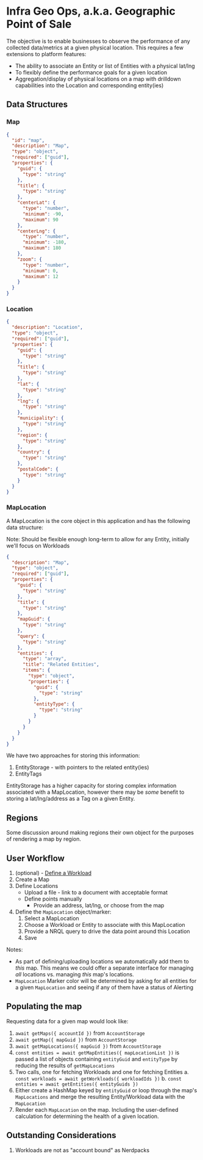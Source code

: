 # Infra Geo Ops, a.k.a. Geographic Point of Sale

The objective is to enable businesses to observe the performance of any collected data/metrics at a given physical location. This requires a few extensions to platform features:

- The ability to associate an Entity or list of Entities with a physical lat/lng
- To flexibly define the performance goals for a given location
- Aggregation/display of physical locations on a map with drilldown capabilities into the Location and corresponding entity(ies)

## Data Structures

### Map

```json
{
  "id": "map",
  "description": "Map",
  "type": "object",
  "required": ["guid"],
  "properties": {
    "guid": {
      "type": "string"
    },
    "title": {
      "type": "string"
    },
    "centerLat": {
      "type": "number",
      "minimum": -90,
      "maximum": 90
    },
    "centerLng": {
      "type": "number",
      "minimum": -180,
      "maximum": 180
    },
    "zoom": {
      "type": "number",
      "minimum": 0,
      "maximum": 12
    }
  }
}
```

### Location

```json
{
  "description": "Location",
  "type": "object",
  "required": ["guid"],
  "properties": {
    "guid": {
      "type": "string"
    },
    "title": {
      "type": "string"
    },
    "lat": {
      "type": "string"
    },
    "lng": {
      "type": "string"
    },
    "municipality": {
      "type": "string"
    },
    "region": {
      "type": "string"
    },
    "country": {
      "type": "string"
    },
    "postalCode": {
      "type": "string"
    }
  }
}
```

### MapLocation

A MapLocation is the core object in this application and has the following data structure:

Note: Should be flexible enough long-term to allow for any Entity, initially we'll focus on Workloads

```json
{
  "description": "Map",
  "type": "object",
  "required": ["guid"],
  "properties": {
    "guid": {
      "type": "string"
    },
    "title": {
      "type": "string"
    },
    "mapGuid": {
      "type": "string"
    },
    "query": {
      "type": "string"
    },
    "entities": {
      "type": "array",
      "title": "Related Entities",
      "items": {
        "type": "object",
        "properties": {
          "guid": {
            "type": "string"
          },
          "entityType": {
            "type": "string"
          }
        }
      }
    }
  }
}
```

We have two approaches for storing this information:

1. EntityStorage - with pointers to the related entity(ies)
1. EntityTags

EntityStorage has a higher capacity for storing complex information associated with a MapLocation, however there may be _some_ benefit to storing a lat/lng/address as a Tag on a given Entity.

## Regions

Some discussion around making regions their own object for the purposes of rendering a map by region.

## User Workflow

1. (optional) - [Define a Workload](https://one.newrelic.com/launcher/workloads.home)
1. Create a Map
1. Define Locations
    - Upload a file - link to a document with acceptable format
    - Define points manually
        - Provide an address, lat/lng, or choose from the map
1. Define the `MapLocation` object/marker:
    1. Select a MapLocation
    1. Choose a Workload or Entity to associate with this MapLocation
    1. Provide a NRQL query to drive the data point around this Location
    1. Save

Notes:

- As part of defining/uploading locations we automatically add them to _this_ map. This means we could offer a separate interface for managing _all_ locations vs. managing _this_ map's locations.
- `MapLocation` Marker color will be determined by asking for all entities for a given `MapLocation` and seeing if any of them have a status of Alerting

## Populating the map

Requesting data for a given map would look like:

1. `await getMaps({ accountId })` from `AccountStorage`
1. `await getMap({ mapGuid })` from `AccountStorage`
1. `await getMapLocations({ mapGuid })` from `AccountStorage`
1. `const entities = await getMapEntities({ mapLocationList })` is passed a list of objects containing `entityGuid` and `entityType` by reducing the results of `getMapLocations`
1. Two calls, one for fetching Workloads and one for fetching Entities
  a. `const workloads = await getWorkloads({ workloadIds })`
  b. `const entities = await getEntities({ entityGuids })`
1. Either create a HashMap keyed by `entityGuid` or loop through the map's `MapLocations` and merge the resulting Entity/Workload data with the `MapLocation`
1. Render each `MapLocation` on the map. Including the user-defined calculation for determining the health of a given location.

## Outstanding Considerations

1. Workloads are not as "account bound" as Nerdpacks
